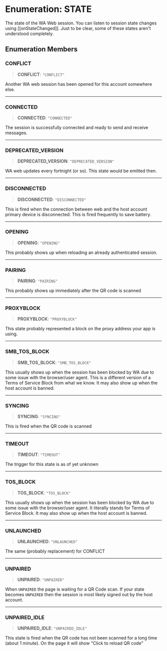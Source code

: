 # Enumeration: STATE

The state of the WA Web session. You can listen to session state changes using [[onStateChanged]]. Just to be clear, some of these states aren't understood completely.

## Enumeration Members

### CONFLICT

> **CONFLICT**: `"CONFLICT"`

Another WA web session has been opened for this account somewhere else.

***

### CONNECTED

> **CONNECTED**: `"CONNECTED"`

The session is successfully connected and ready to send and receive messages.

***

### DEPRECATED\_VERSION

> **DEPRECATED\_VERSION**: `"DEPRECATED_VERSION"`

WA web updates every fortnight (or so). This state would be emitted then.

***

### DISCONNECTED

> **DISCONNECTED**: `"DISCONNECTED"`

This is fired when the connection between web and the host account primary device is disconnected. This is fired frequently to save battery.

***

### OPENING

> **OPENING**: `"OPENING"`

This probably shows up when reloading an already authenticated session.

***

### PAIRING

> **PAIRING**: `"PAIRING"`

This probably shows up immediately after the QR code is scanned

***

### PROXYBLOCK

> **PROXYBLOCK**: `"PROXYBLOCK"`

This state probably represented a block on the proxy address your app is using.

***

### SMB\_TOS\_BLOCK

> **SMB\_TOS\_BLOCK**: `"SMB_TOS_BLOCK"`

This usually shows up when the session has been blocked by WA due to some issue with the browser/user agent. This is a different version of a Terms of Service Block from what we know. It may also show up when the host account is banned.

***

### SYNCING

> **SYNCING**: `"SYNCING"`

This is fired when the QR code is scanned

***

### TIMEOUT

> **TIMEOUT**: `"TIMEOUT"`

The trigger for this state is as of yet unknown

***

### TOS\_BLOCK

> **TOS\_BLOCK**: `"TOS_BLOCK"`

This usually shows up when the session has been blocked by WA due to some issue with the browser/user agent. It literally stands for Terms of Service Block. It may also show up when the host account is banned.

***

### UNLAUNCHED

> **UNLAUNCHED**: `"UNLAUNCHED"`

The same (probably replacement) for CONFLICT

***

### UNPAIRED

> **UNPAIRED**: `"UNPAIRED"`

When `UNPAIRED` the page is waiting for a QR Code scan. If your state becomes `UNPAIRED` then the session is most likely signed out by the host account.

***

### UNPAIRED\_IDLE

> **UNPAIRED\_IDLE**: `"UNPAIRED_IDLE"`

This state is fired when the QR code has not been scanned for a long time (about 1 minute). On the page it will show "Click to reload QR code"
